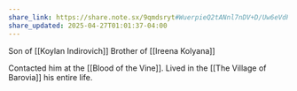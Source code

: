 ```yaml
---
share_link: https://share.note.sx/9qmdsryt#WuerpieQ2tANnl7nDV+D/Uw6eVdP/3MsAhYCyw4GGCs
share_updated: 2025-04-27T01:01:37-04:00
---
```

Son of [[Koylan Indirovich]]
Brother of [[Ireena Kolyana]]

Contacted him at the [[Blood of the Vine]]. Lived in the [[The Village of Barovia]] his entire life. 